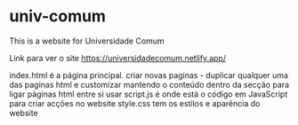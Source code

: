 # univ-comum
This is a website for Universidade Comum

Link para ver o site https://universidadecomum.netlify.app/ 

index.html é a página principal. 
criar novas paginas - duplicar qualquer uma das paginas html e customizar mantendo o conteúdo dentro da secção <head></head>
para ligar páginas html entre si usar <a href=""> </a>
script.js é onde está o código em JavaScript para criar acções no website
style.css tem os estilos e aparência do website
